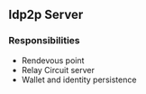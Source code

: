 ## Idp2p Server 

### Responsibilities

- Rendevous point
- Relay Circuit server
- Wallet and identity persistence